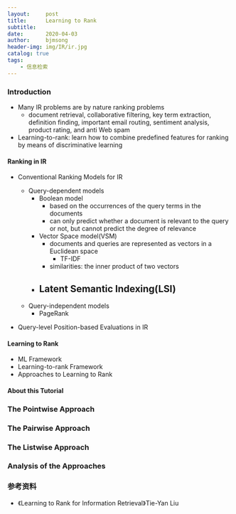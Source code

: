 ```yaml
---
layout:     post
title:      Learning to Rank
subtitle:   
date:       2020-04-03
author:     bjmsong
header-img: img/IR/ir.jpg
catalog: true
tags:
    - 信息检索
---
```




### Introduction

- Many IR problems are by nature ranking problems
  - document retrieval, collaborative filtering, key term extraction, definition finding, important email routing, sentiment analysis, product rating, and anti Web spam
- Learning-to-rank: learn how to combine predefined features for ranking by means of discriminative learning



#### Ranking in IR

- Conventional Ranking Models for IR

  - Query-dependent models
    - Boolean model 
      - based on the occurrences of the query terms in the documents
      - can only predict whether a document is relevant to the query or not, but cannot predict the degree of relevance
    - Vector Space model(VSM)
      - documents and queries are represented as vectors in a Euclidean space
        - TF-IDF
      - similarities: the inner product of two vectors 
    - Latent Semantic Indexing(LSI)
      - 
  - Query-independent models
    - PageRank

- Query-level Position-based Evaluations in IR

  

#### Learning to Rank

- ML Framework
- Learning-to-rank Framework
- Approaches to Learning to Rank



#### About this Tutorial





### The Pointwise Approach



### The Pairwise Approach



### The Listwise Approach



###  Analysis of the Approaches





### 参考资料

- 《Learning to Rank for Information Retrieval》Tie-Yan Liu

